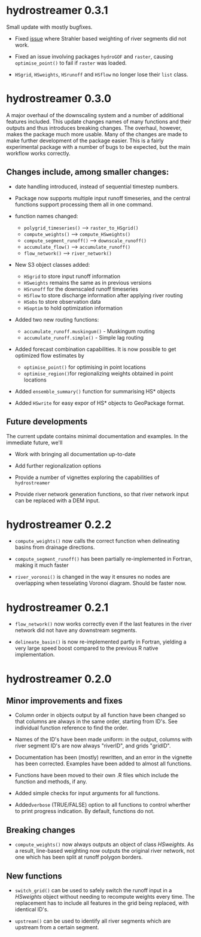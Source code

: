 # hydrostreamer 0.3.1

Small update with mostly bugfixes.

* Fixed [issue](https://github.com/mkkallio/hydrostreamer/issues/2) where Strahler
based weighting of river segments did not work.

* Fixed an issue involving packages `hydroGOF` and `raster`, causing `optimise_point()` to fail if `raster` was loaded.

* `HSgrid`, `HSweights`, `HSrunoff` and `HSflow` no longer lose their `list` class.

# hydrostreamer 0.3.0

A major overhaul of the downscaling system and a number of additional features included. This update changes names of many functions and their outputs and thus introduces breaking changes. The overhaul, however, makes the package much more usable. Many of the changes are made to make further development of the package easier. This is a fairly experimental package with a number of bugs to be expected, but the main workflow works correctly.

## Changes include, among smaller changes:

*   date handling introduced, instead of sequential timestep numbers.

*   Package now supports multiple input runoff timeseries, and the central functions support processing them all in one command.

*   function names changed:
    +   `polygrid_timeseries()` --> `raster_to_HSgrid()`
    +   `compute_weights()` --> `compute_HSweights()`
    +   `compute_segment_runoff()` --> `downscale_runoff()`
    +   `accumulate_flow()` --> `accumulate_runoff()`
    +   `flow_network()` --> `river_network()`

*   New S3 object classes added: 
    +   `HSgrid` to store input runoff information
    +   `HSweights` remains the same as in previous versions
    +   `HSrunoff` for the downscaled runoff timeseries
    +   `HSflow` to store discharge information after applying river routing
    +   `HSobs` to store observation data
    +   `HSoptim` to hold optimization information

*   Added two new routing functions:
    +   `accumulate_runoff.muskingum()` - Muskingum routing
    +   `accumulate_runoff.simple()` - Simple lag routing

*   Added forecast combination capabilities. It is now possible to get optimized flow estimates by
    +   `optimise_point()` for optimising in point locations
    +   `optimise_region()`for regionalizing weights obtained in point locations

*   Added `ensemble_summary()` function for summarising HS* objects

*   Added `HSwrite` for easy expor of HS* objects to GeoPackage format.

## Future developments

The current update contains minimal documentation and examples. In the immediate future, we'll

*   Work with bringing all documentation up-to-date

*   Add further regionalization options

*   Provide a number of vignettes exploring the capabilities of `hydrostreamer`

*   Provide river network generation functions, so that river network input can be replaced with a DEM input.
    
    

# hydrostreamer 0.2.2

*   `compute_weights()` now calls the correct function when delineating basins from drainage directions.

*   `compute_segment_runoff()` has been partially re-implemented in Fortran, making it much faster

*   `river_voronoi()` is changed in the way it ensures no nodes are overlapping when tesselating Voronoi
    diagram. Should be faster now.


# hydrostreamer 0.2.1

*   `flow_network()` now works correctly even if the last features in the river network
    did not have any downstream segments.
    
*   `delineate_basin()` is now re-implemented partly in Fortran, yielding a very large speed
    boost compared to the previous R native implementation.


# hydrostreamer 0.2.0

## Minor improvements and fixes

*   Column order in objects output by all function have been changed so that
    columns are always in the same order, starting from ID's. See individual 
    function reference to find the order.

*   Names of the ID's have been made uniform: in the output, columns with river
    segment ID's are now always "riverID", and grids "gridID".

*   Documentation has been (mostly) rewritten, and an error in the vignette has been 
    corrected. Examples have been added to almost all functions.

*   Functions have been moved to their own .R files which include the function
    and methods, if any.

*   Added simple checks for input arguments for all functions.

*   Added`verbose` (TRUE/FALSE) option to all functions to control wherther to print progress
    indication. By default, functions do not.



## Breaking changes

*   `compute_weights()` now always outputs an object of class *HSweights*. As
    a result, line-based weighting now outputs the original river network, not
    one which has been split at runoff polygon borders.
    
## New functions

*   `switch_grid()` can be used to safely switch the runoff input in a *HSweights*
    object without needing to recompute weights every time. The replacement has
    to include all features in the grid being replaced, with identical ID's.
    
*   `upstream()` can be used to identify all river segments which are upstream
    from a certain segment.
    
    
